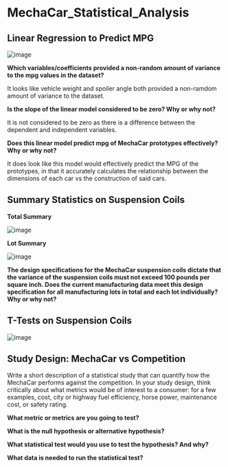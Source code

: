 # MechaCar_Statistical_Analysis

## Linear Regression to Predict MPG

![image](https://user-images.githubusercontent.com/94264746/163088519-a2142a17-d61b-4909-b6cb-c860a4a867d3.png)

**Which variables/coefficients provided a non-random amount of variance to the mpg values in the dataset?**

It looks like vehicle weight and spoiler angle both provided a non-ramdom amount of variance to the dataset.

**Is the slope of the linear model considered to be zero? Why or why not?**

It is not considered to be zero as there is a difference between the dependent and independent variables.

**Does this linear model predict mpg of MechaCar prototypes effectively? Why or why not?**

It does look like this model would effectively predict the MPG of the prototypes, in that it accurately calculates the relationship between the dimensions of each car vs the construction of said cars.

## Summary Statistics on Suspension Coils

**Total Summary**

![image](https://user-images.githubusercontent.com/94264746/163089430-25b102dc-1674-45b1-9f35-04df6630b43e.png)

**Lot Summary**

![image](https://user-images.githubusercontent.com/94264746/163089791-0f9a8614-d967-4685-9b7a-3dd8e3c3763e.png)



**The design specifications for the MechaCar suspension coils dictate that the variance of the suspension coils must not exceed 100 pounds per square inch. Does the current manufacturing data meet this design specification for all manufacturing lots in total and each lot individually? Why or why not?**


## T-Tests on Suspension Coils

![image](https://user-images.githubusercontent.com/94264746/163090340-4375823f-3ca4-4c33-9e77-d95df3afb334.png)


## Study Design: MechaCar vs Competition

Write a short description of a statistical study that can quantify how the MechaCar performs against the competition. In your study design, think critically about what metrics would be of interest to a consumer: for a few examples, cost, city or highway fuel efficiency, horse power, maintenance cost, or safety rating.

**What metric or metrics are you going to test?**


**What is the null hypothesis or alternative hypothesis?**


**What statistical test would you use to test the hypothesis? And why?**


**What data is needed to run the statistical test?**
